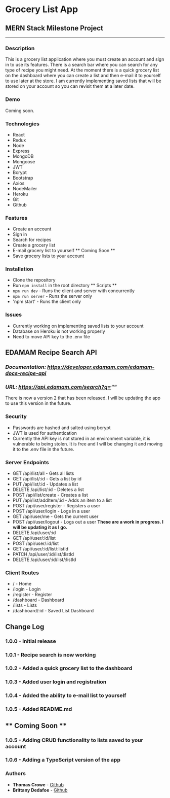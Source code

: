 # **Grocery List App**
## **MERN Stack Milestone Project** 
---
### Description
This is a grocery list application where you must create an account and sign in to use its features.  There is a search bar where you can search for any type of recipe you might need.  At the moment there is a quick grocery list on the dashboard where you can create a list and then e-mail it to yourself to use later at the store.  I am currently implementing saved lists that will be stored on your account so you can revisit them at a later date.

### Demo
Coming soon.
### Technologies
- React
- Redux
- Node
- Express
- MongoDB
- Mongoose
- JWT
- Bcrypt
- Bootstrap
- Axios
- NodeMailer
- Heroku
- Git
- Github
### Features
- Create an account
- Sign in
- Search for recipes
- Create a grocery list
- E-mail grocery list to yourself
** Coming Soon **
- Save grocery lists to your account
### Installation
- Clone the repository
- Run `npm install` in the root directory
** Scripts **
- `npm run dev` - Runs the client and server with concurrently
- `npm run server` - Runs the server only
- 'npm start' - Runs the client only
### Issues
- Currently working on implementing saved lists to your account
- Database on Heroku is not working properly
- Need to move API key to the .env file

## EDAMAM Recipe Search API

### *Documentation: https://developer.edamam.com/edamam-docs-recipe-api*

### *URL: https://api.edamam.com/search?q=""*

There is now a version 2 that has been released.  I will be updating the app to use this version in the future.

### Security
- Passwords are hashed and salted using bcrypt
- JWT is used for authentication
- Currently the API key is not stored in an environment variable, it is vulnerable to being stolen. It is free and I will be changing it and moving it to the .env file in the future.

### Server Endpoints
- GET /api/list/all - Gets all lists
- GET /api/list/:id - Gets a list by id
- PUT /api/list/:id - Updates a list
- DELETE /api/list/:id - Deletes a list
- POST /api/list/create - Creates a list
- PUT /api/list/addItem/:id - Adds an item to a list
- POST /api/user/register - Registers a user
- POST /api/user/login - Logs in a user
- GET /api/user/me - Gets the current user
- POST /api/user/logout - Logs out a user
**These are a work in progress.  I will be updating it as I go.**
- DELETE /api/user/:id
- GET /api/user/:id/list
- POST /api/user/:id/list
- GET /api/user/:id/list/:listId
- PATCH /api/user/:id/list/:listId
- DELETE /api/user/:id/list/:listId

### Client Routes
- / - Home
- /login - Login
- /register - Register
- /dashboard - Dashboard
- /lists - Lists
- /dashboard/:id - Saved List Dashboard

## Change Log
### 1.0.0 - Initial release
### 1.0.1 - Recipe search is now working
### 1.0.2 - Added a quick grocery list to the dashboard
### 1.0.3 - Added user login and registration
### 1.0.4 - Added the ability to e-mail list to yourself
### 1.0.5 - Added README.md

## ** Coming Soon **
### 1.0.5 - Adding CRUD functionality to lists saved to your account
### 1.0.6 - Adding a TypeScript version of the app

### Authors
- **Thomas Crowe** - [Github](www.github.com/wtcrowe4)
- **Brittany Dedafoe** - [Github](www.github.com/bdedafoe)








